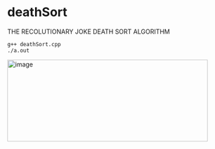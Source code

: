 # deathSort
THE RECOLUTIONARY JOKE DEATH SORT ALGORITHM

```bash:bash
g++ deathSort.cpp
./a.out
```
<img width="456" height="187" alt="image" src="https://github.com/user-attachments/assets/c60221a0-b41f-4c63-8740-dee464afda07" />
